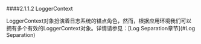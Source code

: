 ####2.1.1.2 LoggerContext

LoggerContext对象扮演着日志系统的锚点角色，然而，根据应用环境我们可以拥有多个有效的LoggerContext对象。详情请参见：[Log Separation章节](#Log Separation)